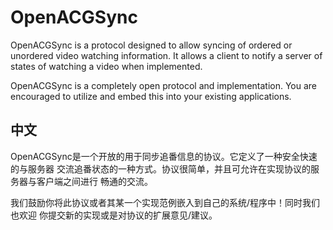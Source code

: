 OpenACGSync
============

OpenACGSync is a protocol designed to allow syncing of ordered or unordered
video watching information. It allows a client to notify a server of states
of watching a video when implemented.

OpenACGSync is a completely open protocol and implementation. You are encouraged 
to utilize and embed this into your existing applications.

中文
------

OpenACGSync是一个开放的用于同步追番信息的协议。它定义了一种安全快速的与服务器
交流追番状态的一种方式。协议很简单，并且可允许在实现协议的服务器与客户端之间进行
畅通的交流。

我们鼓励你将此协议或者其某一个实现范例嵌入到自己的系统/程序中！同时我们也欢迎
你提交新的实现或是对协议的扩展意见/建议。

